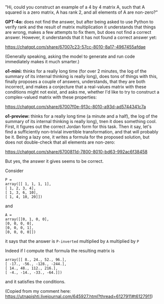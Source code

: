 "Hi, could you construct an example of a 4 by 4 matrix A, such that A squared is a zero matrix, A has rank 2, and
all elements of A are non-zero?"

**GPT-4o:** does not find the answer, but after being asked to use Python to verify rank and the result of matrix multiplication it understands that things are wrong, makes a few attempts to fix them, but does not find a correct answer. However, it understands that it has not found a correct answer yet:

https://chatgpt.com/share/67007c23-57cc-8010-8a17-4967455afdae

(Generally speaking, asking the model to generate and run code immediately makes it much smarter.)

**o1-mini:** thinks for a really long time (for over 2 minutes, the log of the summary of its internal thinking is really long), does tons of things with this, finally proposes a couple of answers, understands, that they are both incorrect, and makes a conjecture that a real-values matrix with these conditions might not exist, and asks me, whether I'd like to try to construct a complex-valued matrix with these properties:

https://chatgpt.com/share/67007f0e-913c-8010-a93d-ad5744341c7a

**o1-preview:** thinks for a really long time (a minute and a half), the log of the summary of its internal thinking is really long), tnen it does something cool. First, it figures out the correct Jordan form for this task. Then it say, let's find a sufficiently non-trivial invertible transformation, and that will probably be it. Being a lazy one, it writes a formula for the proposed solution, but does not double-check that all elements are non-zero:

https://chatgpt.com/share/6700811d-7800-8010-bd63-992ac6f38458

But yes, the answer it gives seems to be correct.

Consider

```
P =
array([[ 1, 1, 1, 1],
[ 1, 2, 3, 4],
[ 1, 3, 6, 10],
[ 1, 4, 10, 20]])
```

and

```
A =
array([[0, 1, 0, 0],
[0, 0, 0, 0],
[0, 0, 0, 1],
[0, 0, 0, 0]])
```

it says that the answer is `P-inverted` multiplied by `A` multiplied by `P`

Indeed if I compute that formula the resulting matrix is

```
array([[ 8., 24., 52., 96.],
[ -17., -56., -128., -244.],
[ 14., 48., 112., 216.],
[ -4., -14., -33., -64.]])
```

and it satisfies the conditions.

(Copied from my comment here: https://utnapishti.livejournal.com/645927.html?thread=6127911#t6127911)
